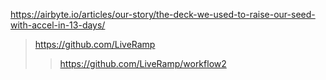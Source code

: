 https://airbyte.io/articles/our-story/the-deck-we-used-to-raise-our-seed-with-accel-in-13-days/
> https://github.com/LiveRamp
> > https://github.com/LiveRamp/workflow2